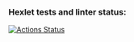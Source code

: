 ### Hexlet tests and linter status:
[![Actions Status](https://github.com/tunet/php-project-lvl3/workflows/hexlet-check/badge.svg)](https://github.com/tunet/php-project-lvl3/actions)